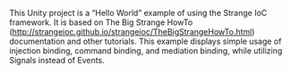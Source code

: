 This Unity project is a “Hello World” example of using the Strange IoC framework. It is based on The Big Strange HowTo (http://strangeioc.github.io/strangeioc/TheBigStrangeHowTo.html) documentation and other tutorials. This example displays simple usage of injection binding, command binding, and mediation binding, while utilizing Signals instead of Events.
